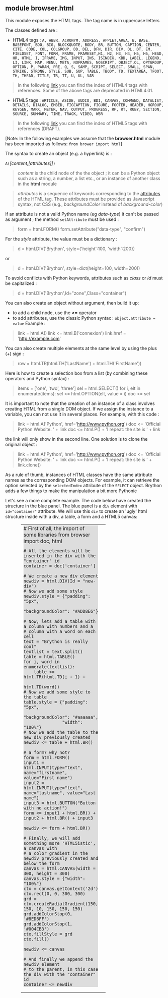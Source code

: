 module **browser.html**
-----------------------

This module exposes the HTML tags. The tag name is in uppercase letters

The classes defined are :

- HTML4 tags : `A, ABBR, ACRONYM, ADDRESS, APPLET,AREA, B, BASE, BASEFONT, BDO, BIG, BLOCKQUOTE, BODY, BR, BUTTON, CAPTION, CENTER, CITE, CODE, COL, COLGROUP, DD, DEL, DFN, DIR, DIV, DL, DT, EM, FIELDSET, FONT, FORM, FRAME, FRAMESET,H1, H2, H3, H4, H5, H6, HEAD, HR, HTML, I, IFRAME, IMG, INPUT, INS, ISINDEX, KBD, LABEL, LEGEND, LI, LINK, MAP, MENU, META, NOFRAMES, NOSCRIPT, OBJECT,OL, OPTGROUP, OPTION, P, PARAM, PRE, Q, S, SAMP, SCRIPT, SELECT, SMALL, SPAN, STRIKE, STRONG, STYLE, SUB, SUP, TABLE, TBODY, TD, TEXTAREA, TFOOT, TH, THEAD, TITLE, TR, TT, U, UL, VAR`

> In the following [link](http://www.w3.org/TR/html4/index/elements.html) you can find the index of HTML4 tags with references. Some of the above tags are deprecated in HTML4.01.

- HTML5 tags : `ARTICLE, ASIDE, AUDIO, BDI, CANVAS, COMMAND, DATALIST, DETAILS, DIALOG, EMBED, FIGCAPTION, FIGURE, FOOTER, HEADER, HGROUP, KEYGEN, MARK, METER, NAV, OUTPUT, PROGRESS, RP, RT, RUBY, SECTION, SOURCE, SUMMARY, TIME, TRACK, VIDEO, WBR`

> In the following [link](http://www.w3.org/TR/html5-author/index.html#elements-1) you can find the index of HTML5 tags with references (DRAFT).

[Note: In the following examples we assume that the **browser.html** module has been imported as follows: `from brower import html`]

The syntax to create an object (e.g. a hyperlink) is :

`A(`*[content,[attributes]]*`)`

> *content* is the child node of the the object ; it can be a Python object such as a string, a number, a list etc., or an instance of another class in the **html** module

> *attributes* is a sequence of keywords corresponding to the [attributes](http://www.w3.org/TR/html5-author/index.html#attributes-1) of the HTML tag. These attributes must be provided as Javascript syntax, not CSS (e.g., *backgroundColor* instead of *background-color*)

If an attribute is not a valid Python name (eg _data-type_) it can't be 
passed as argument ; the method `setAttribute` must be used :

>    form = html.FORM()
>    form.setAttribute("data-type", "confirm")

For the *style* attribute, the value must be a dictionary :

>    d = html.DIV('Brython', style={'height':100, 'width':200})

or

>    d = html.DIV('Brython', style=dict(height=100, width=200))

To avoid conflicts with Python keywords, attributes such as *class* or *id* must be capitalized :

>    d = html.DIV('Brython',Id="zone",Class="container")

You can also create an object without argument, then build it up:

- to add a child node, use the **<=** operator
- to add attributes, use the classic Python syntax : `object.attribute = value`
Example :    
>    link = html.A()
>    link <= html.B('connexion')
>    link.href = 'http://example.com'

You can also create multiple elements at the same level by using the plus (+) sign :

>    row = html.TR(html.TH('LastName') + html.TH('FirstName'))

Here is how to create a selection box from a list (by combining these operators and Python syntax) :

>    items = ['one', 'two', 'three']
>    sel = html.SELECT()
>    for i, elt in enumerate(items):
>        sel <= html.OPTION(elt, value = i)
>    doc <= sel

It is important to note that the creation of an instance of a class involves creating HTML from a single DOM object. If we assign the instance to a variable, you can not use it in several places. For example, with this code :

>    link = html.A('Python', href='http://www.python.org')
>    doc <= 'Official Python Website: ' + link
>    doc <= html.P() + 'I repeat: the site is ' + link

the link will only show in the second line. One solution is to clone the original object :

>    link = html.A('Python', href='http://www.python.org')
>    doc <= 'Official Python Website: ' + link
>    doc <= html.P() + 'I repeat: the site is ' + link.clone()

As a rule of thumb, instances of HTML classes have the same attribute names as the corresponding DOM objects. For example, it can retrieve the option selected by the `selectedIndex` attribute of the `SELECT` object. Brython adds a few things to make the manipulation a bit more Pythonic

Let's see a more complete example. The code below have created the structure in the blue panel. The blue panel is a `div` element with `id="container"` attribute.
We will use this `div` to create an 'ugly' html structure inside with a div, a table, a form and a HTML5 canvas:

<div style="padding-left:50px;">
<table cellpadding=10>
<tr>
<td style="width:100px;">
<div id="html-doc" style="background-color:#dddddd;">
    # First of all, the import of some libraries
    from browser import doc, html
    
    # All the elements will be inserted in the div with the "container" id
    container = doc['container']
    
    # We create a new div element
    newdiv = html.DIV(Id = "new-div")
    # Now we add some style
    newdiv.style = {"padding": "5px", 
                   "backgroundColor": "#ADD8E6"}
    
    # Now, lets add a table with a column with numbers and a
    # column with a word on each cell
    text = "Brython is really cool"
    textlist = text.split()
    table = html.TABLE()
    for i, word in enumerate(textlist):
        table <= html.TR(html.TD(i + 1) + 
                         html.TD(word))
    # Now we add some style to the table
    table.style = {"padding": "5px", 
                   "backgroundColor": "#aaaaaa",
                   "width": "100%"}
    # Now we add the table to the new div previously created
    newdiv <= table + html.BR()
    
    # a form? why not?
    form = html.FORM()
    input1 = html.INPUT(type="text", name="firstname", value="First name")
    input2 = html.INPUT(type="text", name="lastname", value="Last name")
    input3 = html.BUTTON("Button with no action!")
    form <= input1 + html.BR() + input2 + html.BR() + input3
    
    newdiv <= form + html.BR()
    
    # Finally, we will add something more 'HTML5istic', a canvas with
    # a color gradient in the newdiv previously created and below the form
    canvas = html.CANVAS(width = 300, height = 300)
    canvas.style = {"width": "100%"}
    ctx = canvas.getContext('2d')
    ctx.rect(0, 0, 300, 300)
    grd = ctx.createRadialGradient(150, 150, 10, 150, 150, 150)
    grd.addColorStop(0, '#8ED6FF')
    grd.addColorStop(1, '#004CB3')
    ctx.fillStyle = grd
    ctx.fill()
    
    newdiv <= canvas
    
    # And finally we append the newdiv element
    # to the parent, in this case the div with the "container" id
    container <= newdiv
    
</div>
</td>
<td>
<div id="container"></div>
</td>
</tr>
</table>
</div>

<script type="text/python">
exec(doc["html-doc"].text)
</script>







